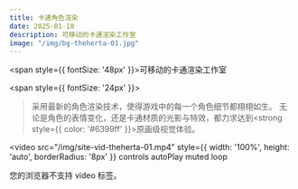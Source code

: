 ```yaml
---
title: 卡通角色渲染
date: 2025-01-10
description: 可移动的卡通渲染工作室
image: "/img/bg-theherta-01.jpg"
---
```


<span style={{ fontSize: '48px' }}>可移动的卡通渲染工作室</span>

<span style={{ fontSize: '24px' }}>
> 采用最新的角色渲染技术，使得游戏中的每一个角色细节都栩栩如生。
无论是角色的表情变化，还是卡通材质的光影与特效，都力求达到<strong style={{ color: '#6399ff' }}>原画级视觉体验</strong>。
</span>


<video
    src="/img/site-vid-theherta-01.mp4"
    style={{ width: '100%', height: 'auto', borderRadius: '8px' }}
    controls
    autoPlay
    muted
    loop
>
您的浏览器不支持 video 标签。
</video>

